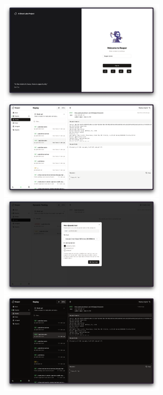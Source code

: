 ![reaper-01.png](reaper-01.png)
![reaper-02.png](reaper-02.png)
![reaper-03.png](reaper-03.png)
![reaper-04.png](reaper-04.png)
